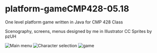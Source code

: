 # platform-gameCMP428-05.18

One level platform game written in Java for CMP 428 Class

Scenography, screens, menus designed by me in Illustrator CC 
Sprites by pzUH

![Main menu](https://i.imgur.com/ouieXhV.png)
![Character selection](https://i.imgur.com/RGCmLU1.png)
![game](https://i.imgur.com/d6dqFVe.png)

